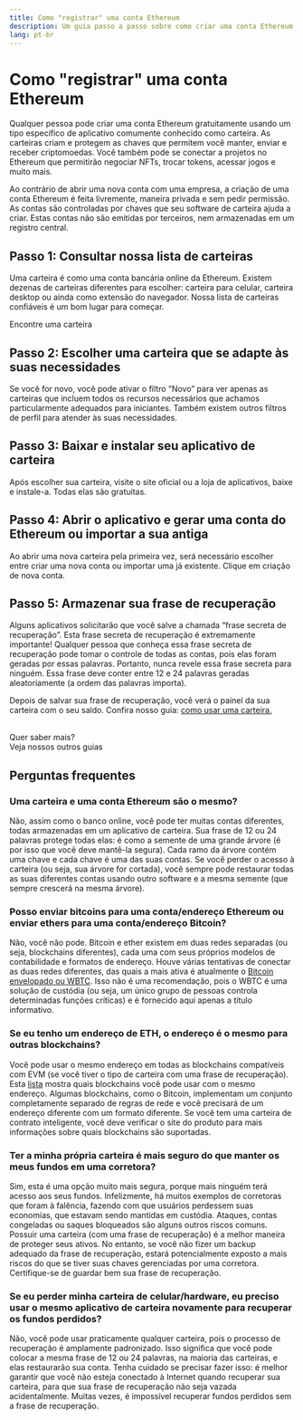 ```yaml
---
title: Como "registrar" uma conta Ethereum
description: Um guia passo a passo sobre como criar uma conta Ethereum usando uma carteira.
lang: pt-br
---
```


# Como "registrar" uma conta Ethereum

Qualquer pessoa pode criar uma conta Ethereum gratuitamente usando um tipo específico de aplicativo comumente conhecido como carteira. As carteiras criam e protegem as chaves que permitem você manter, enviar e receber criptomoedas. Você também pode se conectar a projetos no Ethereum que permitirão negociar NFTs, trocar tokens, acessar jogos e muito mais.

Ao contrário de abrir uma nova conta com uma empresa, a criação de uma conta Ethereum é feita livremente, maneira privada e sem pedir permissão. As contas são controladas por chaves que seu software de carteira ajuda a criar. Estas contas não são emitidas por terceiros, nem armazenadas em um registro central.

## Passo 1: Consultar nossa lista de carteiras

Uma carteira é como uma conta bancária online da Ethereum. Existem dezenas de carteiras diferentes para escolher: carteira para celular, carteira desktop ou ainda como extensão do navegador. Nossa lista de carteiras confiáveis é um bom lugar para começar.

<ButtonLink href="/wallets/find-wallet/">
  Encontre uma carteira
</ButtonLink>

## Passo 2: Escolher uma carteira que se adapte às suas necessidades

Se você for novo, você pode ativar o filtro “Novo” para ver apenas as carteiras que incluem todos os recursos necessários que achamos particularmente adequados para iniciantes. Também existem outros filtros de perfil para atender às suas necessidades.

## Passo 3: Baixar e instalar seu aplicativo de carteira

Após escolher sua carteira, visite o site oficial ou a loja de aplicativos, baixe e instale-a. Todas elas são gratuitas.

## Passo 4: Abrir o aplicativo e gerar uma conta do Ethereum ou importar a sua antiga

Ao abrir uma nova carteira pela primeira vez, será necessário escolher entre criar uma nova conta ou importar uma já existente. Clique em criação de nova conta.

## Passo 5: Armazenar sua frase de recuperação

Alguns aplicativos solicitarão que você salve a chamada “frase secreta de recuperação”. Esta frase secreta de recuperação é extremamente importante! Qualquer pessoa que conheça essa frase secreta de recuperação pode tomar o controle de todas as contas, pois elas foram geradas por essas palavras. Portanto, nunca revele essa frase secreta para ninguém. Essa frase deve conter entre 12 e 24 palavras geradas aleatoriamente (a ordem das palavras importa).

Depois de salvar sua frase de recuperação, você verá o painel da sua carteira com o seu saldo. Confira nosso guia: [como usar uma carteira.](/guides/how-to-use-a-wallet)

 <br />

<InfoBanner shouldSpaceBetween emoji=":eyes:">
  <div>Quer saber mais?</div>
  <ButtonLink href="/guides/">
    Veja nossos outros guias
  </ButtonLink>
</InfoBanner>

## Perguntas frequentes

### Uma carteira e uma conta Ethereum são o mesmo?

Não, assim como o banco online, você pode ter muitas contas diferentes, todas armazenadas em um aplicativo de carteira. Sua frase de 12 ou 24 palavras protege todas elas: é como a semente de uma grande árvore (é por isso que você deve mantê-la segura). Cada ramo da árvore contém uma chave e cada chave é uma das suas contas. Se você perder o acesso à carteira (ou seja, sua árvore for cortada), você sempre pode restaurar todas as suas diferentes contas usando outro software e a mesma semente (que sempre crescerá na mesma árvore).

### Posso enviar bitcoins para uma conta/endereço Ethereum ou enviar ethers para uma conta/endereço Bitcoin?

Não, você não pode. Bitcoin e ether existem em duas redes separadas (ou seja, blockchains diferentes), cada uma com seus próprios modelos de contabilidade e formatos de endereço. Houve várias tentativas de conectar as duas redes diferentes, das quais a mais ativa é atualmente o [Bitcoin envelopado ou WBTC](https://www.bitcoin.com/get-started/what-is-wbtc/). Isso não é uma recomendação, pois o WBTC é uma solução de custódia (ou seja, um único grupo de pessoas controla determinadas funções críticas) e é fornecido aqui apenas a título informativo.

### Se eu tenho um endereço de ETH, o endereço é o mesmo para outras blockchains?

Você pode usar o mesmo endereço em todas as blockchains compatíveis com EVM (se você tiver o tipo de carteira com uma frase de recuperação). Esta [lista](https://chainlist.org/) mostra quais blockchains você pode usar com o mesmo endereço. Algumas blockchains, como o Bitcoin, implementam um conjunto completamente separado de regras de rede e você precisará de um endereço diferente com um formato diferente. Se você tem uma carteira de contrato inteligente, você deve verificar o site do produto para mais informações sobre quais blockchains são suportadas.

### Ter a minha própria carteira é mais seguro do que manter os meus fundos em uma corretora?

Sim, esta é uma opção muito mais segura, porque mais ninguém terá acesso aos seus fundos. Infelizmente, há muitos exemplos de corretoras que foram à falência, fazendo com que usuários perdessem suas economias, que estavam sendo mantidas em custódia. Ataques, contas congeladas ou saques bloqueados são alguns outros riscos comuns. Possuir uma carteira (com uma frase de recuperação) é a melhor maneira de proteger seus ativos. No entanto, se você não fizer um backup adequado da frase de recuperação, estará potencialmente exposto a mais riscos do que se tiver suas chaves gerenciadas por uma corretora. Certifique-se de guardar bem sua frase de recuperação.

### Se eu perder minha carteira de celular/hardware, eu preciso usar o mesmo aplicativo de carteira novamente para recuperar os fundos perdidos?

Não, você pode usar praticamente qualquer carteira, pois o processo de recuperação é amplamente padronizado. Isso significa que você pode colocar a mesma frase de 12 ou 24 palavras, na maioria das carteiras, e elas restaurarão sua conta. Tenha cuidado se precisar fazer isso: é melhor garantir que você não esteja conectado à Internet quando recuperar sua carteira, para que sua frase de recuperação não seja vazada acidentalmente. Muitas vezes, é impossível recuperar fundos perdidos sem a frase de recuperação.
